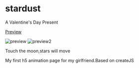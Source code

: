 # stardust
A Valentine's Day Present

[Preview](https://lainnetwork.github.io/stardust/index.html)

![preview](https://lainnetwork.github.io/stardust/preview.gif)
![preview2](https://lainnetwork.github.io/stardust/preview0.gif)

Touch the moon,stars will move

My first h5 animation page for my girlfriend.Based on createJS

